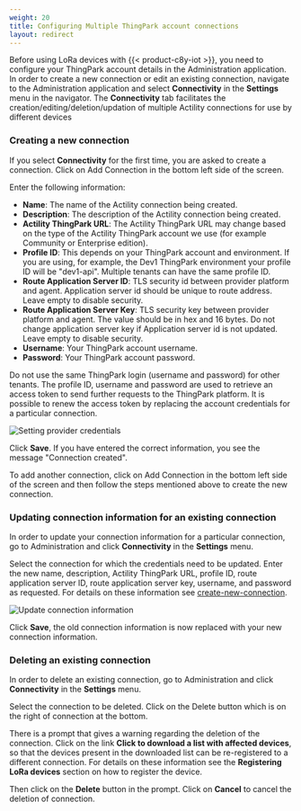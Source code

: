 ```yaml
---
weight: 20
title: Configuring Multiple ThingPark account connections
layout: redirect
---
```




Before using LoRa devices with {{< product-c8y-iot >}}, you need to configure your ThingPark account details in the Administration application. In order to create a new connection or edit an existing connection, navigate to the Administration application and select **Connectivity** in the **Settings** menu in the navigator. The **Connectivity** tab facilitates the creation/editing/deletion/updation of multiple Actility connections for use by different devices

### <a name="create-new-connection">Creating a new connection</a>

If you select **Connectivity** for the first time, you are asked to create a connection. Click on Add Connection in the bottom left side of the screen. 

Enter the following information:

- **Name**: The name of the Actility connection being created. 
- **Description**: The description of the Actility connection being created. 
- **Actility ThingPark URL**: The Actility ThingPark URL may change based on the type of the Actility ThingPark account we use (for example Community or Enterprise edition). 
- **Profile ID**: This depends on your ThingPark account and environment. If you are using, for example, the Dev1 ThingPark environment your profile ID will be "dev1-api". Multiple tenants can have the same profile ID.
- **Route Application Server ID**: TLS security id between provider platform and agent. Application server id should be unique to route address. Leave empty to disable security.
- **Route Application Server Key**: TLS security key between provider platform and agent. The value should be in hex and 16 bytes. Do not change application server key if Application server id is not updated. Leave empty to disable security.
- **Username**: Your ThingPark account username.
- **Password**: Your ThingPark account password.

Do not use the same ThingPark login (username and password) for other tenants.
The profile ID, username and password are used to retrieve an access token to send further requests to the ThingPark platform. It is possible to renew the access token by replacing the account credentials for a particular connection. 

![Setting provider credentials](/images/device-protocols/lora-actility/lora-admin-settings.png)

Click **Save**. If you have entered the correct information, you see the message "Connection created".

To add another connection, click on Add Connection in the bottom left side of the screen and then follow the steps mentioned above to create the new connection. 

<a name="update-credentials-in-a-connection"></a>
### Updating connection information for an existing connection

In order to update your connection information for a particular connection, go to Administration and click **Connectivity** in the **Settings** menu.

Select the connection for which the credentials need to be updated. Enter the new name, description, Actility ThingPark URL, profile ID, route application server ID, route application server key, username, and password as requested. For details on these information see [create-new-connection](#create-new-connection).

![Update connection information](/images/device-protocols/lora-actility/lora-admin-settings-update.png)

Click **Save**, the old connection information is now replaced with your new connection information.

### <a name="delete-connection">Deleting an existing connection</a>

In order to delete an existing connection, go to Administration and click **Connectivity** in the **Settings** menu.

Select the connection to be deleted. Click on the Delete button which is on the right of connection at the bottom. 

There is a prompt that gives a warning regarding the deletion of the connection. Click on the link **Click to download a list with affected devices**, so that the devices present in the downloaded list can be re-registered to a different connection. For details on these information see the **Registering LoRa devices** section on how to register the device. 

Then click on the **Delete** button in the prompt. Click on **Cancel** to cancel the deletion of connection. 




